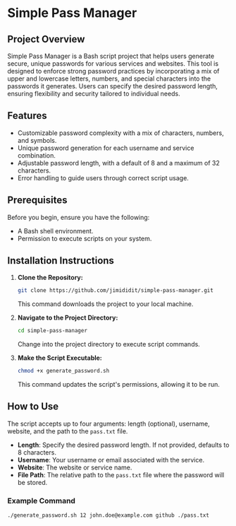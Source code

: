 # Simple Pass Manager

## Project Overview

Simple Pass Manager is a Bash script project that helps users generate secure, unique passwords for various services and websites. This tool is designed to enforce strong password practices by incorporating a mix of upper and lowercase letters, numbers, and special characters into the passwords it generates. Users can specify the desired password length, ensuring flexibility and security tailored to individual needs.

## Features

- Customizable password complexity with a mix of characters, numbers, and symbols.
- Unique password generation for each username and service combination.
- Adjustable password length, with a default of 8 and a maximum of 32 characters.
- Error handling to guide users through correct script usage.

## Prerequisites

Before you begin, ensure you have the following:
- A Bash shell environment.
- Permission to execute scripts on your system.

## Installation Instructions

1. **Clone the Repository:**
    ```bash
    git clone https://github.com/jimididit/simple-pass-manager.git
    ```
    This command downloads the project to your local machine.

2. **Navigate to the Project Directory:**
    ```bash
    cd simple-pass-manager
    ```
    Change into the project directory to execute script commands.

3. **Make the Script Executable:**
    ```bash
    chmod +x generate_password.sh
    ```
    This command updates the script's permissions, allowing it to be run.

## How to Use

The script accepts up to four arguments: length (optional), username, website, and the path to the `pass.txt` file.

- **Length**: Specify the desired password length. If not provided, defaults to 8 characters.
- **Username**: Your username or email associated with the service.
- **Website**: The website or service name.
- **File Path**: The relative path to the `pass.txt` file where the password will be stored.

### Example Command

```bash
./generate_password.sh 12 john.doe@example.com github ./pass.txt
